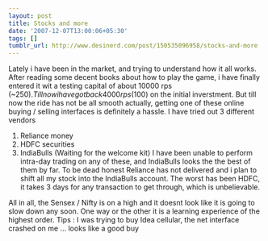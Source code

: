 ```yaml
---
layout: post
title: Stocks and more
date: '2007-12-07T13:00:06+05:30'
tags: []
tumblr_url: http://www.desinerd.com/post/150535096958/stocks-and-more
---
```

Lately i have been in the market, and trying to understand how it all works. After reading some decent books about how to play the game, i have finally entered it wit a testing capital of about 10000 rps (~$250). Till now i have got back 4000 rps ($100) on the initial inverstment. But till now the ride has not be all smooth actually, getting one of these online buying / selling interfaces is definitely a hassle. I have tried out 3 different vendors
1. Reliance money
2. HDFC securities
3. IndiaBulls (Waiting for the welcome kit)
I have been unable to perform intra-day trading on any of these, and IndiaBulls looks the the best of them by far. To be dead honest Reliance has not delivered and i plan to shift all my stock into the IndiaBulls account. The worst has been HDFC, it takes 3 days for any transaction to get through, which is unbelievable.

All in all, the Sensex / Nifty is on a high and it doesnt look like it is going to slow down any soon. One way or the other it is a learning experience of the highest order.
Tips :
I was trying to buy Idea cellular, the net interface crashed on me … looks like a good buy
